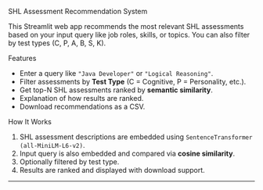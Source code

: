  SHL Assessment Recommendation System

This Streamlit web app recommends the most relevant SHL assessments based on your input query like job roles, skills, or topics. You can also filter by test types (C, P, A, B, S, K).


 Features

- Enter a query like `"Java Developer"` or `"Logical Reasoning"`.
- Filter assessments by **Test Type** (C = Cognitive, P = Personality, etc.).
- Get top-N SHL assessments ranked by **semantic similarity**.
- Explanation of how results are ranked.
- Download recommendations as a CSV.

 How It Works

1. SHL assessment descriptions are embedded using `SentenceTransformer (all-MiniLM-L6-v2)`.
2. Input query is also embedded and compared via **cosine similarity**.
3. Optionally filtered by test type.
4. Results are ranked and displayed with download support.

---
